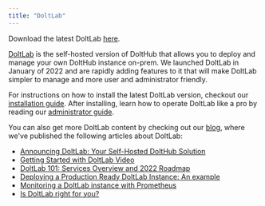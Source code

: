 ```yaml
---
title: "DoltLab"
---
```


Download the latest DoltLab [here](https://doltlab-releases.s3.amazonaws.com/linux/amd64/doltlab-latest.zip).

[DoltLab](https://www.doltlab.com) is the self-hosted version of DoltHub that allows you to deploy and manage your own DoltHub instance on-prem. We launched DoltLab in January of 2022 and are rapidly adding features to it that will make DoltLab simpler to manage and more user and administrator friendly.

For instructions on how to install the latest DoltLab version, checkout our [installation guide](./doltlab/installation.md). After installing, learn how to operate DoltLab like a pro by reading our [administrator guide](./doltlab/administrator.md).

You can also get more DoltLab content by checking out our [blog](https://www.dolthub.com/blog/), where we've published the following articles about DoltLab:

* [Announcing DoltLab: Your Self-Hosted DoltHub Solution](https://www.dolthub.com/blog/2022-01-14-announcing-doltlab/)
* [Getting Started with DoltLab Video](https://www.dolthub.com/blog/2022-02-22-getting-started-doltlab-video/)
* [DoltLab 101: Services Overview and 2022 Roadmap](https://www.dolthub.com/blog/2022-02-25-doltlab-101-services-and-roadmap/)
* [Deploying a Production Ready DoltLab Instance: An example](https://www.dolthub.com/blog/2022-03-16-deploying-a-production-ready-doltlab-instance/)
* [Monitoring a DoltLab instance with Prometheus](https://www.dolthub.com/blog/2022-05-09-monitoring-doltlab-with-prometheus/)
* [Is DoltLab right for you?](https://www.dolthub.com/blog/2022-05-25-is-doltlab-right-for-you/)
